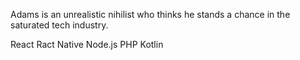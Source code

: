 Adams is an unrealistic nihilist who thinks he stands a chance in the saturated tech industry.


React 
Ract Native
Node.js
PHP
Kotlin



